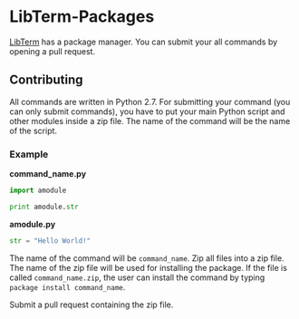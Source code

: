 # LibTerm-Packages

[LibTerm](https://github.com/ColdGrub1384/LibTerm) has a package manager. You can submit your all commands by opening a pull request.

## Contributing

All commands are written in Python 2.7. For submitting your command (you can only submit commands), you have to put your main Python script and other modules inside a zip file. The name of the command will be the name of the script.

### Example

**command_name.py**

```python
import amodule

print amodule.str
```

**amodule.py**

```python
str = "Hello World!"
```

The name of the command will be `command_name`. Zip all files into a zip file. The name of the zip file will be used for installing the package. If the file is called `command_name.zip`, the user can install the command by typing `package install command_name`.

Submit a pull request containing the zip file.
